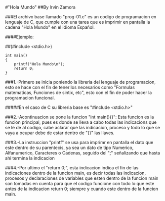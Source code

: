 #"Hola Mundo"
##By Irvin Zamora

###El archivo base llamado "prog-01.c" es un codigo de programacion en lenguaje de C, que cumple con una tarea que es imprimir en pantalla la cadena "Hola Mundo" en el idioma Español.

####Ejemplo:

##(#include <stdio.h>)

    int main()
    {
        printf("Hola Mundo\n");
        return 0;
    }

###1.-Primero se inicia poniendo la libreria del lenguaje de programacion, esto se hace con el fin de tener los necesarios como "Formulas matematicas, Funciones de sintix, etc", esto con el fin de poder hacer la programacion funcional.

#####En el caso de C su libreria base es "#include <stdio.h>"

###2.-Acontinuacion se pone la funcion "int main(){}": Esta funcion es la funcion principal, pues es donde se lleva a cabo todas las indicacions que se le de al codigo, cabe aclarar que las indicacion, proceso y todo lo que se vaya a ocupar debe de estar dentro de "{}" las llaves.

###3.-La instruccion "printf" se usa para imprimr en pantalla el dato que este dentro de su parentecis, ya sea un dato de tipo Numerico, Alfanumerico, Caracteres o Cadenas, seguido del ";" señalizando que hasta ahi termina la indicacion

###4.-Por ultimo el "return 0;", esta indicacion indica el fin de las indicaciones dentro de la funcion main, es decir todas las indicacion, procesos y declaraciones de variables que esten dentro de la funcion main son tomadas en cuenta para que el codigo funcione con todo lo que este antes de la indicacion return 0; siempre y cuando este dentro de la funcion main.
